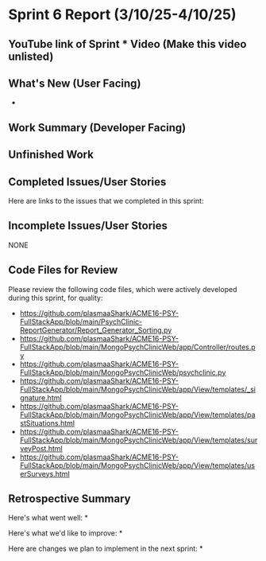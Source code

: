 # Sprint 6 Report (3/10/25-4/10/25)

## YouTube link of Sprint * Video (Make this video unlisted)

## What's New (User Facing)
 * 

## Work Summary (Developer Facing)

## Unfinished Work

## Completed Issues/User Stories
Here are links to the issues that we completed in this sprint:
 
## Incomplete Issues/User Stories
NONE
  
## Code Files for Review
Please review the following code files, which were actively developed during this sprint, for quality:
 * https://github.com/plasmaaShark/ACME16-PSY-FullStackApp/blob/main/PsychClinic-ReportGenerator/Report_Generator_Sorting.py
 * https://github.com/plasmaaShark/ACME16-PSY-FullStackApp/blob/main/MongoPsychClinicWeb/app/Controller/routes.py
 * https://github.com/plasmaaShark/ACME16-PSY-FullStackApp/blob/main/MongoPsychClinicWeb/psychclinic.py
 * https://github.com/plasmaaShark/ACME16-PSY-FullStackApp/blob/main/MongoPsychClinicWeb/app/View/templates/_signature.html
 * https://github.com/plasmaaShark/ACME16-PSY-FullStackApp/blob/main/MongoPsychClinicWeb/app/View/templates/pastSituations.html
 * https://github.com/plasmaaShark/ACME16-PSY-FullStackApp/blob/main/MongoPsychClinicWeb/app/View/templates/surveyPost.html
 * https://github.com/plasmaaShark/ACME16-PSY-FullStackApp/blob/main/MongoPsychClinicWeb/app/View/templates/userSurveys.html
 
## Retrospective Summary
Here's what went well:
  * 
 
Here's what we'd like to improve:
   * 
  
Here are changes we plan to implement in the next sprint:
   * 
